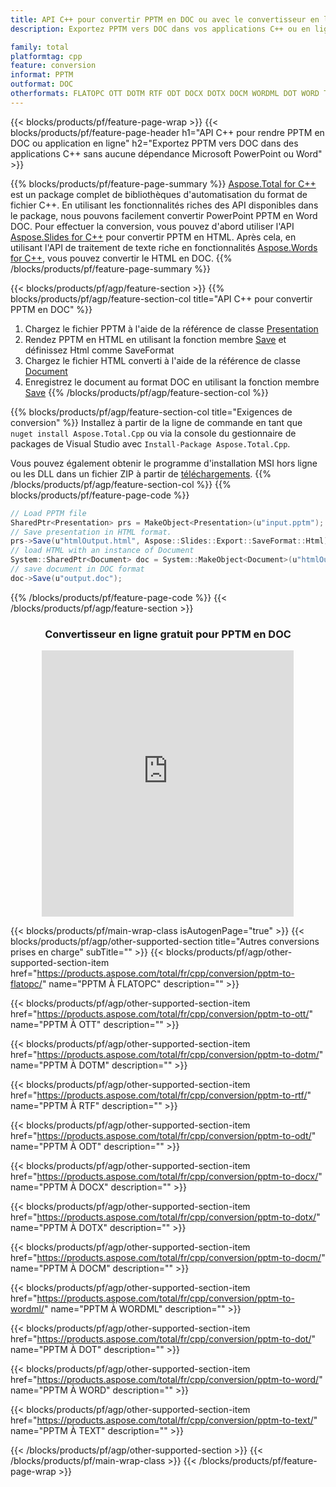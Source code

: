 ```yaml
---
title: API C++ pour convertir PPTM en DOC ou avec le convertisseur en ligne gratuit
description: Exportez PPTM vers DOC dans vos applications C++ ou en ligne. Testez rapidement le convertisseur en ligne POT vers CSV gratuit avant d'intégrer le code.

family: total
platformtag: cpp
feature: conversion
informat: PPTM
outformat: DOC
otherformats: FLATOPC OTT DOTM RTF ODT DOCX DOTX DOCM WORDML DOT WORD TEXT
---
```

{{< blocks/products/pf/feature-page-wrap >}}
{{< blocks/products/pf/feature-page-header h1="API C++ pour rendre PPTM en DOC ou application en ligne" h2="Exportez PPTM vers DOC dans des applications C++ sans aucune dépendance Microsoft PowerPoint ou Word" >}}

{{% blocks/products/pf/feature-page-summary %}}
[Aspose.Total for C++](https://products.aspose.com/total/cpp/) est un package complet de bibliothèques d'automatisation du format de fichier C++. En utilisant les fonctionnalités riches des API disponibles dans le package, nous pouvons facilement convertir PowerPoint PPTM en Word DOC. Pour effectuer la conversion, vous pouvez d'abord utiliser l'API [Aspose.Slides for C++](https://products.aspose.com/slides/cpp/) pour convertir PPTM en HTML. Après cela, en utilisant l'API de traitement de texte riche en fonctionnalités [Aspose.Words for C++](https://products.aspose.com/words/cpp/), vous pouvez convertir le HTML en DOC. 
{{% /blocks/products/pf/feature-page-summary  %}}

{{< blocks/products/pf/agp/feature-section >}}
{{% blocks/products/pf/agp/feature-section-col title="API C++ pour convertir PPTM en DOC" %}}
1. Chargez le fichier PPTM à l'aide de la référence de classe [Presentation](https://reference.aspose.com/slides/cpp/class/aspose.slides.presentation)
2. Rendez PPTM en HTML en utilisant la fonction membre [Save](https://reference.aspose.com/slides/cpp/class/aspose.slides.presentation#afcd59ec697bf05c10f78c3869de2ec9e) et définissez Html comme SaveFormat
3. Chargez le fichier HTML converti à l'aide de la référence de classe [Document](https://reference.aspose.com/words/cpp/class/aspose.words.document)
4. Enregistrez le document au format DOC en utilisant la fonction membre [Save](https://reference.aspose.com/words/cpp/class/aspose.words.document#save_string)
{{% /blocks/products/pf/agp/feature-section-col %}}

{{% blocks/products/pf/agp/feature-section-col title="Exigences de conversion" %}}
Installez à partir de la ligne de commande en tant que ```nuget install Aspose.Total.Cpp``` ou via la console du gestionnaire de packages de Visual Studio avec ```Install-Package Aspose.Total.Cpp```.

Vous pouvez également obtenir le programme d'installation MSI hors ligne ou les DLL dans un fichier ZIP à partir de [téléchargements](https://releases.aspose.com/total/cpp).
{{% /blocks/products/pf/agp/feature-section-col %}}
{{% blocks/products/pf/feature-page-code %}}
```cs
// Load PPTM file
SharedPtr<Presentation> prs = MakeObject<Presentation>(u"input.pptm");
// Save presentation in HTML format.
prs->Save(u"htmlOutput.html", Aspose::Slides::Export::SaveFormat::Html);
// load HTML with an instance of Document
System::SharedPtr<Document> doc = System::MakeObject<Document>(u"htmlOutput.html");
// save document in DOC format
doc->Save(u"output.doc"); 
```

{{% /blocks/products/pf/feature-page-code %}}
{{< /blocks/products/pf/agp/feature-section >}}
<div class="container-fluid agp-content bg-white aboutfile box-1 vh100 section nopbtm">
<div class=container>
<div class=row>
<div class="demobox tc col-md-12 padding-0" align="center">

<h3>Convertisseur en ligne gratuit pour PPTM en DOC</h3>

<iframe style="border: none; height: 426px;" scrolling="no" src="https://total-conversion-app-65z5r2lp.qa.k8s.dynabic.com/?to=doc&from=pptm" id="child-iframe" width="80%"></iframe>

</div></div>
</div></div>

{{< blocks/products/pf/main-wrap-class isAutogenPage="true" >}}
{{< blocks/products/pf/agp/other-supported-section title="Autres conversions prises en charge" subTitle="" >}}
{{< blocks/products/pf/agp/other-supported-section-item href="https://products.aspose.com/total/fr/cpp/conversion/pptm-to-flatopc/" name="PPTM À FLATOPC" description="" >}}

{{< blocks/products/pf/agp/other-supported-section-item href="https://products.aspose.com/total/fr/cpp/conversion/pptm-to-ott/" name="PPTM À OTT" description="" >}}

{{< blocks/products/pf/agp/other-supported-section-item href="https://products.aspose.com/total/fr/cpp/conversion/pptm-to-dotm/" name="PPTM À DOTM" description="" >}}

{{< blocks/products/pf/agp/other-supported-section-item href="https://products.aspose.com/total/fr/cpp/conversion/pptm-to-rtf/" name="PPTM À RTF" description="" >}}

{{< blocks/products/pf/agp/other-supported-section-item href="https://products.aspose.com/total/fr/cpp/conversion/pptm-to-odt/" name="PPTM À ODT" description="" >}}

{{< blocks/products/pf/agp/other-supported-section-item href="https://products.aspose.com/total/fr/cpp/conversion/pptm-to-docx/" name="PPTM À DOCX" description="" >}}

{{< blocks/products/pf/agp/other-supported-section-item href="https://products.aspose.com/total/fr/cpp/conversion/pptm-to-dotx/" name="PPTM À DOTX" description="" >}}

{{< blocks/products/pf/agp/other-supported-section-item href="https://products.aspose.com/total/fr/cpp/conversion/pptm-to-docm/" name="PPTM À DOCM" description="" >}}

{{< blocks/products/pf/agp/other-supported-section-item href="https://products.aspose.com/total/fr/cpp/conversion/pptm-to-wordml/" name="PPTM À WORDML" description="" >}}

{{< blocks/products/pf/agp/other-supported-section-item href="https://products.aspose.com/total/fr/cpp/conversion/pptm-to-dot/" name="PPTM À DOT" description="" >}}

{{< blocks/products/pf/agp/other-supported-section-item href="https://products.aspose.com/total/fr/cpp/conversion/pptm-to-word/" name="PPTM À WORD" description="" >}}

{{< blocks/products/pf/agp/other-supported-section-item href="https://products.aspose.com/total/fr/cpp/conversion/pptm-to-text/" name="PPTM À TEXT" description="" >}}


{{< /blocks/products/pf/agp/other-supported-section >}}
{{< /blocks/products/pf/main-wrap-class >}}
{{< /blocks/products/pf/feature-page-wrap >}}